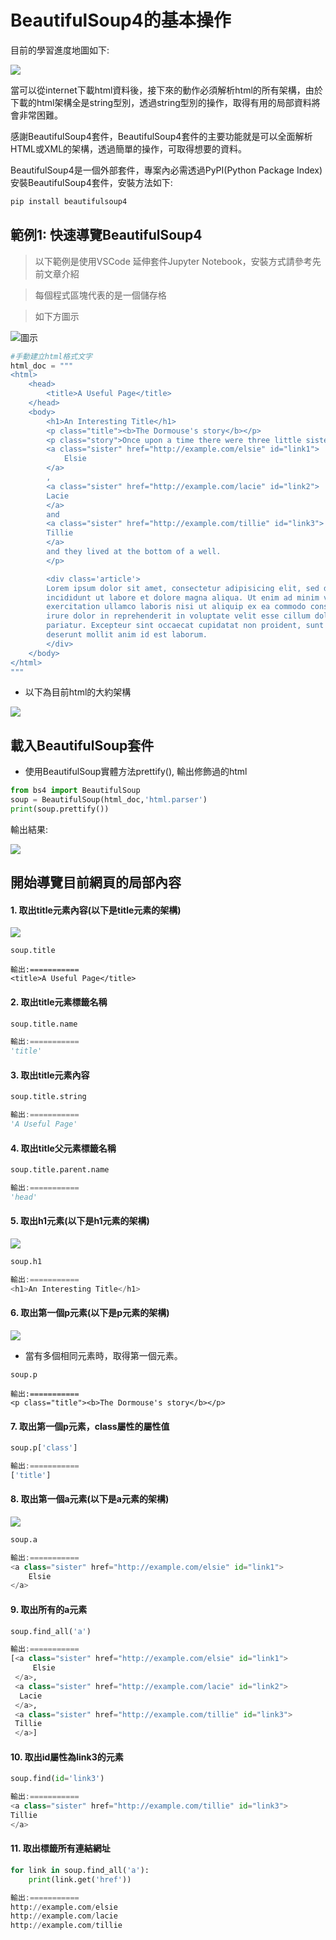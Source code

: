 # BeautifulSoup4的基本操作

目前的學習進度地圖如下:

![](./images/pic1.png)

當可以從internet下載html資料後，接下來的動作必須解析html的所有架構，由於下載的html架構全是string型別，透過string型別的操作，取得有用的局部資料將會非常困難。

感謝BeautifulSoup4套件，BeautifulSoup4套件的主要功能就是可以全面解析HTML或XML的架構，透過簡單的操作，可取得想要的資料。

BeautifulSoup4是一個外部套件，專案內必需透過PyPI(Python Package Index)安裝BeautifulSoup4套件，安裝方法如下:

```python
pip install beautifulsoup4
```

## 範例1: 快速導覽BeautifulSoup4
> 以下範例是使用VSCode 延伸套件Jupyter Notebook，安裝方式請參考先前文章介紹

> 每個程式區塊代表的是一個儲存格

> 如下方圖示

![圖示](./images/pic2.png)

```python
#手動建立html格式文字
html_doc = """
<html>
    <head>
        <title>A Useful Page</title>
    </head>
    <body>
        <h1>An Interesting Title</h1>
        <p class="title"><b>The Dormouse's story</b></p>
        <p class="story">Once upon a time there were three little sisters; and their names were
        <a class="sister" href="http://example.com/elsie" id="link1">
            Elsie
        </a>
        ,
        <a class="sister" href="http://example.com/lacie" id="link2">
        Lacie
        </a>
        and
        <a class="sister" href="http://example.com/tillie" id="link3">
        Tillie
        </a>
        and they lived at the bottom of a well.
        </p>

        <div class='article'>
        Lorem ipsum dolor sit amet, consectetur adipisicing elit, sed do eiusmod tempor 
        incididunt ut labore et dolore magna aliqua. Ut enim ad minim veniam, quis nostrud 
        exercitation ullamco laboris nisi ut aliquip ex ea commodo consequat. Duis aute 
        irure dolor in reprehenderit in voluptate velit esse cillum dolore eu fugiat nulla 
        pariatur. Excepteur sint occaecat cupidatat non proident, sunt in culpa qui officia 
        deserunt mollit anim id est laborum.
        </div>
    </body>
</html>
"""
```

- 以下為目前html的大約架構

![](./images/pic3.png)

## 載入BeautifulSoup套件
- 使用BeautifulSoup實體方法prettify(), 輸出修飾過的html

```python
from bs4 import BeautifulSoup
soup = BeautifulSoup(html_doc,'html.parser')
print(soup.prettify()) 
```

輸出結果:

![](./images/pic04.png)


## 開始導覽目前網頁的局部內容

#### 1. 取出title元素內容(以下是title元素的架構)

![](./images/pic05.png)

```pyton
soup.title

輸出:===========
<title>A Useful Page</title>
```

#### 2. 取出title元素標籤名稱

```python
soup.title.name

輸出:===========
'title'
```

#### 3. 取出title元素內容

```python
soup.title.string

輸出:===========
'A Useful Page'
```

#### 4. 取出title父元素標籤名稱

```python
soup.title.parent.name

輸出:===========
'head'
```

#### 5. 取出h1元素(以下是h1元素的架構)

![](./images/pic06.png)

```python
soup.h1

輸出:===========
<h1>An Interesting Title</h1>
```

#### 6. 取出第一個p元素(以下是p元素的架構)

![](./images/pic07.png)

- 當有多個相同元素時，取得第一個元素。

```
soup.p

輸出:===========
<p class="title"><b>The Dormouse's story</b></p>
```

#### 7. 取出第一個p元素，class屬性的屬性值

```python
soup.p['class']

輸出:===========
['title']
```

#### 8. 取出第一個a元素(以下是a元素的架構)

![](./images/pic08.png)

```python
soup.a

輸出:===========
<a class="sister" href="http://example.com/elsie" id="link1">
    Elsie
</a>
```

#### 9. 取出所有的a元素

```python
soup.find_all('a')

輸出:===========
[<a class="sister" href="http://example.com/elsie" id="link1">
     Elsie
 </a>,
 <a class="sister" href="http://example.com/lacie" id="link2">
  Lacie
 </a>,
 <a class="sister" href="http://example.com/tillie" id="link3">
 Tillie
 </a>]
```

#### 10. 取出id屬性為link3的元素

```python
soup.find(id='link3')

輸出:===========
<a class="sister" href="http://example.com/tillie" id="link3">
Tillie
</a>
```

#### 11. 取出<a>標籤所有連結網址

```python
for link in soup.find_all('a'):
    print(link.get('href'))

輸出:===========
http://example.com/elsie
http://example.com/lacie
http://example.com/tillie
```















